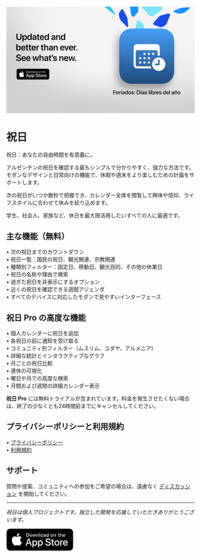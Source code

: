 [![祝日 App](images/banner.png)](https://apps.apple.com/app/id6744455042)  

# 祝日  

祝日：あなたの自由時間を有意義に。  

アルゼンチンの祝日を確認する最もシンプルで分かりやすく、強力な方法です。  
モダンなデザインと日常向けの機能で、休暇や週末をより楽しむための計画をサポートします。  

次の祝日がいつか数秒で把握でき、カレンダー全体を閲覧して興味や信仰、ライフスタイルに合わせて休みを絞り込めます。  

学生、社会人、家族など、休日を最大限活用したいすべての人に最適です。  

## 主な機能（無料）  

• 次の祝日までのカウントダウン  
• 祝日一覧：国民の祝日、観光関連、宗教関連  
• 種類別フィルター：固定日、移動日、観光目的、その他の休業日  
• 祝日の名称や理由で検索  
• 過ぎた祝日を非表示にするオプション  
• 近くの祝日を確認できる週間アジェンダ  
• すべてのデバイスに対応したモダンで見やすいインターフェース  

## 祝日 Pro の高度な機能  

• 個人カレンダーに祝日を追加  
• 各祝日の前に通知を受け取る  
• コミュニティ別フィルター（ムスリム、ユダヤ、アルメニア）  
• 詳細な統計とインタラクティブなグラフ  
• 月ごとの祝日比較  
• 連休の可視化  
• 曜日や月での高度な検索  
• 月間および週間の詳細カレンダー表示  

**祝日 Pro** には無料トライアルが含まれています。料金を発生させたくない場合は、終了の少なくとも24時間前までにキャンセルしてください。  

## プライバシーポリシーと利用規約  

• [プライバシーポリシー](https://lucasditomase.github.io/feriados/ja/privacy-policy)  
• [利用規約](https://lucasditomase.github.io/feriados/ja/terms-and-conditions)  

## サポート  

質問や提案、コミュニティへの参加をご希望の場合は、遠慮なく [ディスカッション](https://github.com/lucasditomase/feriados/discussions) を開始してください。  

---  

*祝日は個人プロジェクトです。独立した開発を応援していただきありがとうございます。*  

<p align="left">  
  <a href="https://apps.apple.com/app/id6744455042">  
    <img src="images/download-badge.svg" alt="App Store でダウンロード" height="60">  
  </a>  
</p>  
